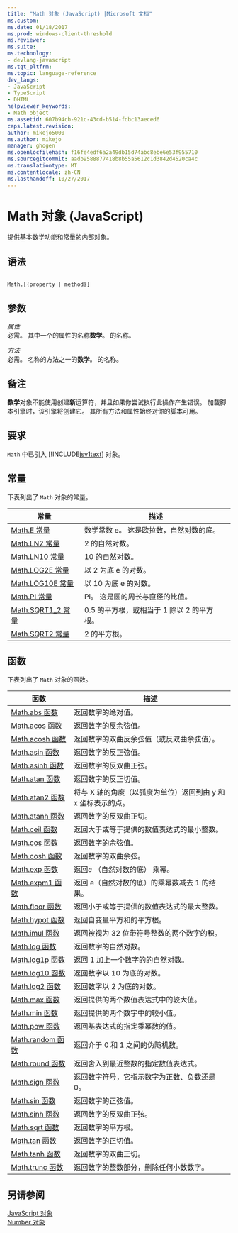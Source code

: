 ```yaml
---
title: "Math 对象 (JavaScript) |Microsoft 文档"
ms.custom: 
ms.date: 01/18/2017
ms.prod: windows-client-threshold
ms.reviewer: 
ms.suite: 
ms.technology:
- devlang-javascript
ms.tgt_pltfrm: 
ms.topic: language-reference
dev_langs:
- JavaScript
- TypeScript
- DHTML
helpviewer_keywords:
- Math object
ms.assetid: 607b94cb-921c-43cd-b514-fdbc13aeced6
caps.latest.revision: 
author: mikejo5000
ms.author: mikejo
manager: ghogen
ms.openlocfilehash: f16fe4edf6a2a49db15d74abc8ebe6e53f955710
ms.sourcegitcommit: aadb9588877418b8b55a5612c1d3842d4520ca4c
ms.translationtype: MT
ms.contentlocale: zh-CN
ms.lasthandoff: 10/27/2017
---
```

# <a name="math-object-javascript"></a>Math 对象 (JavaScript)
提供基本数学功能和常量的内部对象。  
  
## <a name="syntax"></a>语法  
  
```  
  
Math.[{property | method}]  
```  
  
## <a name="parameters"></a>参数  
 *属性*  
 必需。 其中一个的属性的名称**数学**。 的名称。  
  
 *方法*  
 必需。 名称的方法之一的**数学**。 的名称。  
  
## <a name="remarks"></a>备注  
 **数学**对象不能使用创建**新**运算符，并且如果你尝试执行此操作产生错误。 加载脚本引擎时，该引擎将创建它。 其所有方法和属性始终对你的脚本可用。  
  
## <a name="requirements"></a>要求  
 `Math` 中已引入 [!INCLUDE[jsv1text](../../javascript/reference/includes/jsv1text-md.md)] 对象。  
  
<a name="js56jsobjmathprop"></a>   
## <a name="constants"></a>常量  
 下表列出了 `Math` 对象的常量。  
  
|常量|描述|  
|--------------|-----------------|  
|[Math.E 常量](../../javascript/reference/math-constants-javascript.md)|数学常数 e。 这是欧拉数，自然对数的底。|  
|[Math.LN2 常量](../../javascript/reference/math-constants-javascript.md)|2 的自然对数。|  
|[Math.LN10 常量](../../javascript/reference/math-constants-javascript.md)|10 的自然对数。|  
|[Math.LOG2E 常量](../../javascript/reference/math-constants-javascript.md)|以 2 为底 e 的对数。|  
|[Math.LOG10E 常量](../../javascript/reference/math-constants-javascript.md)|以 10 为底 e 的对数。|  
|[Math.PI 常量](../../javascript/reference/math-constants-javascript.md)|Pi。 这是圆的周长与直径的比值。|  
|[Math.SQRT1_2 常量](../../javascript/reference/math-constants-javascript.md)|0.5 的平方根，或相当于 1 除以 2 的平方根。|  
|[Math.SQRT2 常量](../../javascript/reference/math-constants-javascript.md)|2 的平方根。|  
  
<a name="js56jsobjmathmeth"></a>   
## <a name="functions"></a>函数  
 下表列出了 `Math` 对象的函数。  
  
|函数|描述|  
|--------------|-----------------|  
|[Math.abs 函数](../../javascript/reference/math-abs-function-javascript.md)|返回数字的绝对值。|  
|[Math.acos 函数](../../javascript/reference/math-acos-function-javascript.md)|返回数字的反余弦值。|  
|[Math.acosh 函数](../../javascript/reference/math-acosh-function-javascript.md)|返回数字的双曲反余弦值（或反双曲余弦值）。|  
|[Math.asin 函数](../../javascript/reference/math-asin-function-javascript.md)|返回数字的反正弦值。|  
|[Math.asinh 函数](../../javascript/reference/math-asinh-function-javascript.md)|返回数字的反双曲正弦。|  
|[Math.atan 函数](../../javascript/reference/math-atan-function-javascript.md)|返回数字的反正切值。|  
|[Math.atan2 函数](../../javascript/reference/math-atan2-function-javascript.md)|将与 X 轴的角度（以弧度为单位）返回到由 y 和 x 坐标表示的点。|  
|[Math.atanh 函数](../../javascript/reference/math-atanh-function-javascript.md)|返回数字的反双曲正切。|  
|[Math.ceil 函数](../../javascript/reference/math-ceil-function-javascript.md)|返回大于或等于提供的数值表达式的最小整数。|  
|[Math.cos 函数](../../javascript/reference/math-cos-function-javascript.md)|返回数字的余弦值。|  
|[Math.cosh 函数](../../javascript/reference/math-cosh-function-javascript.md)|返回数字的双曲余弦。|  
|[Math.exp 函数](../../javascript/reference/math-exp-function-javascript.md)|返回*e* （自然对数的底） 乘幂。|  
|[Math.expm1 函数](../../javascript/reference/math-expm1-function-javascript.md)|返回 e（自然对数的底）的乘幂数减去 1 的结果。|  
|[Math.floor 函数](../../javascript/reference/math-floor-function-javascript.md)|返回小于或等于提供的数值表达式的最大整数。|  
|[Math.hypot 函数](../../javascript/reference/math-hypot-function-javascript.md)|返回自变量平方和的平方根。|  
|[Math.imul 函数](../../javascript/reference/math-imul-function-javascript.md)|返回被视为 32 位带符号整数的两个数字的积。|  
|[Math.log 函数](../../javascript/reference/math-log-function-javascript.md)|返回数字的自然对数。|  
|[Math.log1p 函数](../../javascript/reference/math-log1p-function-javascript.md)|返回 1 加上一个数字的的自然对数。|  
|[Math.log10 函数](../../javascript/reference/math-log10-function-javascript.md)|返回数字以 10 为底的对数。|  
|[Math.log2 函数](../../javascript/reference/math-log2-function-javascript.md)|返回数字以 2 为底的对数。|  
|[Math.max 函数](../../javascript/reference/math-max-function-javascript.md)|返回提供的两个数值表达式中的较大值。|  
|[Math.min 函数](../../javascript/reference/math-min-function-javascript.md)|返回提供的两个数字中的较小值。|  
|[Math.pow 函数](../../javascript/reference/math-pow-function-javascript.md)|返回基表达式的指定乘幂数的值。|  
|[Math.random 函数](../../javascript/reference/math-random-function-javascript.md)|返回介于 0 和 1 之间的伪随机数。|  
|[Math.round 函数](../../javascript/reference/math-round-function-javascript.md)|返回舍入到最近整数的指定数值表达式。|  
|[Math.sign 函数](../../javascript/reference/math-sign-function-javascript.md)|返回数字符号，它指示数字为正数、负数还是 0。|  
|[Math.sin 函数](../../javascript/reference/math-sin-function-javascript.md)|返回数字的正弦值。|  
|[Math.sinh 函数](../../javascript/reference/math-sinh-function-javascript.md)|返回数字的反双曲正弦。|  
|[Math.sqrt 函数](../../javascript/reference/math-sqrt-function-javascript.md)|返回数字的平方根。|  
|[Math.tan 函数](../../javascript/reference/math-tan-function-javascript.md)|返回数字的正切值。|  
|[Math.tanh 函数](../../javascript/reference/math-tanh-function-javascript.md)|返回数字的双曲正切。|  
|[Math.trunc 函数](../../javascript/reference/math-trunc-function-javascript.md)|返回数字的整数部分，删除任何小数数字。|  
  
## <a name="see-also"></a>另请参阅  
 [JavaScript 对象](../../javascript/reference/javascript-objects.md)   
 [Number 对象](../../javascript/reference/number-object-javascript.md)